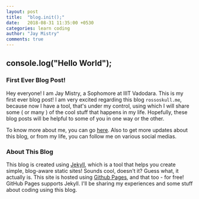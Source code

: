 ```yaml
---
layout: post
title:  "blog.init();"
date:   2018-08-31 11:35:00 +0530
categories: learn coding
author: "Jay Mistry"
comments: true
---
```

## console.log("Hello World");

### First Ever Blog Post!
Hey everyone! I am Jay Mistry, a Sophomore at IIIT Vadodara. This is my first ever blog post! I am very excited regarding this blog `rossoskull.me`, because now I have a tool, that's under my control, using which I will share some ( or many ) of the cool stuff that happens in my life. Hopefully, these blog posts will be helpful to some of you in one way or the other.

To know more about me, you can go [here](/about/). Also to get more updates about this blog, or from my life, you can follow me on various social medias.

### About This Blog
This blog is created using [Jekyll][jekyll-docs], which is a tool that helps you create simple, blog-aware static sites! Sounds cool, doesn't it? Guess what, it actually is. This site is hosted using [Github Pages][gh-pages], and that too - for free! GitHub Pages supports Jekyll. I'll be sharing my experiences and some stuff about coding using this blog.

[jekyll-docs]: https://jekyllrb.com/
[gh-pages]: https://pages.github.com/